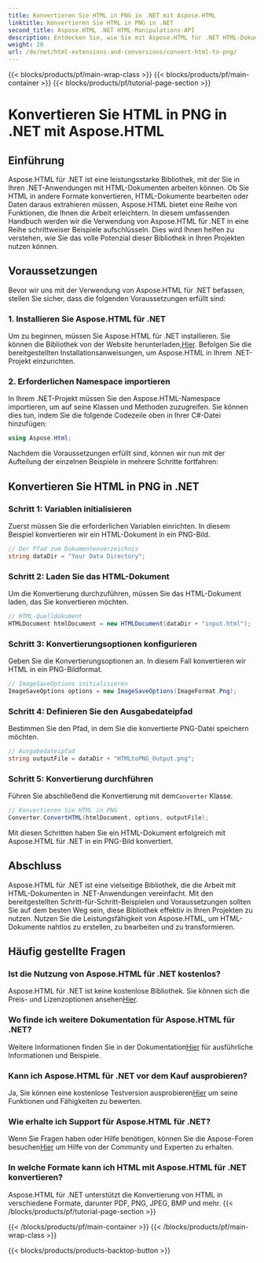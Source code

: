 ```yaml
---
title: Konvertieren Sie HTML in PNG in .NET mit Aspose.HTML
linktitle: Konvertieren Sie HTML in PNG in .NET
second_title: Aspose.HTML .NET HTML-Manipulations-API
description: Entdecken Sie, wie Sie mit Aspose.HTML für .NET HTML-Dokumente bearbeiten und konvertieren. Schritt-für-Schritt-Anleitung für effektive .NET-Entwicklung.
weight: 20
url: /de/net/html-extensions-and-conversions/convert-html-to-png/
---
```


{{< blocks/products/pf/main-wrap-class >}}
{{< blocks/products/pf/main-container >}}
{{< blocks/products/pf/tutorial-page-section >}}

# Konvertieren Sie HTML in PNG in .NET mit Aspose.HTML


## Einführung

Aspose.HTML für .NET ist eine leistungsstarke Bibliothek, mit der Sie in Ihren .NET-Anwendungen mit HTML-Dokumenten arbeiten können. Ob Sie HTML in andere Formate konvertieren, HTML-Dokumente bearbeiten oder Daten daraus extrahieren müssen, Aspose.HTML bietet eine Reihe von Funktionen, die Ihnen die Arbeit erleichtern. In diesem umfassenden Handbuch werden wir die Verwendung von Aspose.HTML für .NET in eine Reihe schrittweiser Beispiele aufschlüsseln. Dies wird Ihnen helfen zu verstehen, wie Sie das volle Potenzial dieser Bibliothek in Ihren Projekten nutzen können.

## Voraussetzungen

Bevor wir uns mit der Verwendung von Aspose.HTML für .NET befassen, stellen Sie sicher, dass die folgenden Voraussetzungen erfüllt sind:

### 1. Installieren Sie Aspose.HTML für .NET

 Um zu beginnen, müssen Sie Aspose.HTML für .NET installieren. Sie können die Bibliothek von der Website herunterladen,[Hier](https://releases.aspose.com/html/net/). Befolgen Sie die bereitgestellten Installationsanweisungen, um Aspose.HTML in Ihrem .NET-Projekt einzurichten.

### 2. Erforderlichen Namespace importieren

In Ihrem .NET-Projekt müssen Sie den Aspose.HTML-Namespace importieren, um auf seine Klassen und Methoden zuzugreifen. Sie können dies tun, indem Sie die folgende Codezeile oben in Ihrer C#-Datei hinzufügen:

```csharp
using Aspose.Html;
```

Nachdem die Voraussetzungen erfüllt sind, können wir nun mit der Aufteilung der einzelnen Beispiele in mehrere Schritte fortfahren:

## Konvertieren Sie HTML in PNG in .NET

### Schritt 1: Variablen initialisieren

Zuerst müssen Sie die erforderlichen Variablen einrichten. In diesem Beispiel konvertieren wir ein HTML-Dokument in ein PNG-Bild.

```csharp
// Der Pfad zum Dokumentenverzeichnis
string dataDir = "Your Data Directory";
```

### Schritt 2: Laden Sie das HTML-Dokument

Um die Konvertierung durchzuführen, müssen Sie das HTML-Dokument laden, das Sie konvertieren möchten. 

```csharp
// HTML-Quelldokument
HTMLDocument htmlDocument = new HTMLDocument(dataDir + "input.html");
```

### Schritt 3: Konvertierungsoptionen konfigurieren

Geben Sie die Konvertierungsoptionen an. In diesem Fall konvertieren wir HTML in ein PNG-Bildformat.

```csharp
// ImageSaveOptions initialisieren
ImageSaveOptions options = new ImageSaveOptions(ImageFormat.Png);
```

### Schritt 4: Definieren Sie den Ausgabedateipfad

Bestimmen Sie den Pfad, in dem Sie die konvertierte PNG-Datei speichern möchten.

```csharp
// Ausgabedateipfad
string outputFile = dataDir + "HTMLtoPNG_Output.png";
```

### Schritt 5: Konvertierung durchführen

 Führen Sie abschließend die Konvertierung mit dem`Converter` Klasse.

```csharp
// Konvertieren Sie HTML in PNG
Converter.ConvertHTML(htmlDocument, options, outputFile);
```

Mit diesen Schritten haben Sie ein HTML-Dokument erfolgreich mit Aspose.HTML für .NET in ein PNG-Bild konvertiert.

## Abschluss

Aspose.HTML für .NET ist eine vielseitige Bibliothek, die die Arbeit mit HTML-Dokumenten in .NET-Anwendungen vereinfacht. Mit den bereitgestellten Schritt-für-Schritt-Beispielen und Voraussetzungen sollten Sie auf dem besten Weg sein, diese Bibliothek effektiv in Ihren Projekten zu nutzen. Nutzen Sie die Leistungsfähigkeit von Aspose.HTML, um HTML-Dokumente nahtlos zu erstellen, zu bearbeiten und zu transformieren.

## Häufig gestellte Fragen

### Ist die Nutzung von Aspose.HTML für .NET kostenlos?
 Aspose.HTML für .NET ist keine kostenlose Bibliothek. Sie können sich die Preis- und Lizenzoptionen ansehen[Hier](https://purchase.aspose.com/buy).

### Wo finde ich weitere Dokumentation für Aspose.HTML für .NET?
 Weitere Informationen finden Sie in der Dokumentation[Hier](https://reference.aspose.com/html/net/) für ausführliche Informationen und Beispiele.

### Kann ich Aspose.HTML für .NET vor dem Kauf ausprobieren?
 Ja, Sie können eine kostenlose Testversion ausprobieren[Hier](https://releases.aspose.com/) um seine Funktionen und Fähigkeiten zu bewerten.

### Wie erhalte ich Support für Aspose.HTML für .NET?
 Wenn Sie Fragen haben oder Hilfe benötigen, können Sie die Aspose-Foren besuchen[Hier](https://forum.aspose.com/) um Hilfe von der Community und Experten zu erhalten.

### In welche Formate kann ich HTML mit Aspose.HTML für .NET konvertieren?
Aspose.HTML für .NET unterstützt die Konvertierung von HTML in verschiedene Formate, darunter PDF, PNG, JPEG, BMP und mehr.
{{< /blocks/products/pf/tutorial-page-section >}}

{{< /blocks/products/pf/main-container >}}
{{< /blocks/products/pf/main-wrap-class >}}

{{< blocks/products/products-backtop-button >}}
